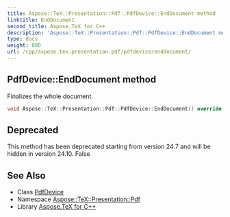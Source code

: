 ```yaml
---
title: Aspose::TeX::Presentation::Pdf::PdfDevice::EndDocument method
linktitle: EndDocument
second_title: Aspose.TeX for C++
description: 'Aspose::TeX::Presentation::Pdf::PdfDevice::EndDocument method. Finalizes the whole document in C++.'
type: docs
weight: 800
url: /cpp/aspose.tex.presentation.pdf/pdfdevice/enddocument/
---
```

## PdfDevice::EndDocument method


Finalizes the whole document.

```cpp
void Aspose::TeX::Presentation::Pdf::PdfDevice::EndDocument() override
```


## Deprecated
This method has been deprecated starting from version 24.7 and will be hidden in version 24.10. False 

## See Also

* Class [PdfDevice](../)
* Namespace [Aspose::TeX::Presentation::Pdf](../../)
* Library [Aspose.TeX for C++](../../../)
